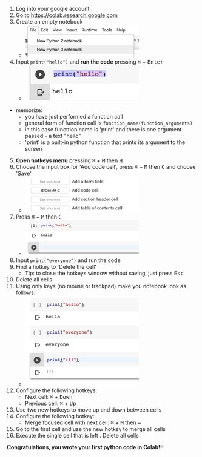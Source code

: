 1. Log into your google account
2. Go to https://colab.research.google.com
3. Create an empty notebook
    * <img src="1_new_colab.png" width="300px">
4. Input `print("hello")` and **run the code** pressing <kbd>⌘</kbd> + <kbd>Enter</kbd>
    * <img src="2_hello-out.png" width="300px">
* memorize:
    * you have just performed a function call
    * general form of function call is `function_name(function_arguments)`
    * in this case functtion name is 'print' and there is one argument passed - a text "hello"
    * 'print' is a built-in python function that prints its argument to the screen
5. **Open hotkeys menu** pressing <kbd>⌘</kbd> + <kbd>M</kbd> then <kbd>H</kbd>
6. Choose the input box for 'Add code cell', press <kbd>⌘</kbd> + <kbd>M</kbd> then <kbd>C</kbd> and choose 'Save'
    * <img src="3_hotkeys.png" width="300px">
7. Press <kbd>⌘</kbd> + <kbd>M</kbd> then <kbd>C</kbd>
    * <img src="4_newcell.png" width="300px">
8. Input `print("everyone")` and run the code
9. Find a hotkey to 'Delete the cell'
    * Tip: to close the hotkeys window without saving, just press <kbd>Esc</kbd>
10. Delete all cells
11. Using only keys (no mouse or trackpad) make you notebook look as follows:
    * <img src="5_exercise.png" width="300px">
12. Configure the following hotkeys:
    * Next cell: <kbd>⌘</kbd> + <kbd>Down</kbd>
    * Previous cell: <kbd>⌘</kbd> + <kbd>Up</kbd>
13. Use two new hotkeys to move up and down between cells
14. Configure the following hotkey:
    * Merge focused cell with next cell: <kbd>⌘</kbd> + <kbd>M</kbd> then <kbd>=</kbd>
15. Go to the first cell and use the new hotkey to merge all cells
16. Execute the single cell that is left
. Delete all cells

**Congratulations, you wrote your first python code in Colab!!!**
